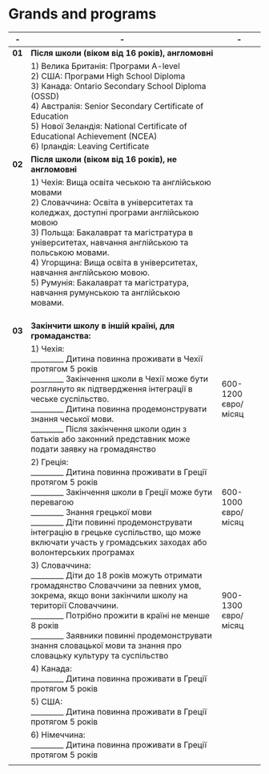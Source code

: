 #  Grands and programs


|- |  -             | -             |
|--| -------------  |-------------  |
|**01**|    **Після школи (віком від 16 років), англомовні**       |                |
|      |     1) Велика Британія: Програми A-level <br>                                                                                                             2) США:  Програми High School Diploma <br>                                                                                                            3) Канада: Ontario Secondary School Diploma (OSSD) <br>                                                                                               4) Австралія: Senior Secondary Certificate of Education <br>                                                                                          5) Нової Зеландія: National Certificate of Educational Achievement (NCEA) <br>                                                                        6) Ірландія: Leaving Certificate                                                                                                                                                           |                |
|**02**|   **Після школи (віком від 16 років), не англомовні**    |                |
|      |   1) Чехія: Вища освіта чеською та англійською мовами <br>                                                                                              2) Словаччина: Освіта в університетах та коледжах, доступні програми англійською мовою     <br>                                                       3) Польща: Бакалаврат та магістратура в університетах, навчання англійською та польською мовами. <br>                                                 4) Угорщина: Вища освіта в університетах, навчання англійською мовою.  <br>                                                                           5) Румунія: Бакалаврат та магістратура, навчання румунською та англійською мовами.  <br><br>                                                                |                |  
|**03**|  **Закінчити школу в іншій країні, для громаданства:**               |                |  
|      |   1) Чехія:<br>  _________ Дитина повинна проживати в Чехії протягом 5 років   <br>                                                                                    _________ Закінчення школи в Чехії може бути розглянуто як підтвердження інтеграції в чеське суспільство.<br>                                         _________  Дитина повинна продемонструвати знання чеської мови.  <br>                                                                                 _________  Після закінчення школи один з батьків або законний представник може подати заявку на громадянство                       |   600-1200 євро/мicяц             |  
|      |  2) Греція:<br>  _________ Дитина повинна проживати в Греції протягом 5 років    <br>                                                                                  _________ Закінчення школи в Греції може бути перевагою  <br>                                                                                         _________ Знання грецької мови   <br>                                                                                                                 _________ Діти повинні продемонструвати інтеграцію в грецьке суспільство, що може включати участь у громадських заходах або волонтерських програмах                                                                                                                                      |  600-1000 євро/мicяц          |  
|      |   3) Словаччина:<br>  _________ Діти до 18 років можуть отримати громадянство Словаччини за певних умов, зокрема, якщо вони закінчили школу на території Словаччини.     <br>                                                                                                                                                    _________ Потрібно прожити в країні не менше 8 років    <br>                                                                                          _________ Заявники повинні продемонструвати знання словацької мови та знання про словацьку культуру та суспільство             |  900-1300 євро/мicяц              |  
|      |   4) Канада:<br>  _________ Дитина повинна проживати в Греції протягом 5 років    <br>              |                |  
|      |   5) США:<br>  _________ Дитина повинна проживати в Греції протягом 5 років    <br>             |                |  
|      |   6) Німеччина:<br>  _________ Дитина повинна проживати в Греції протягом 5 років    <br>               |                |  
|      |                |                |  
